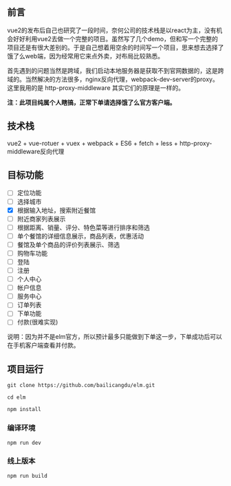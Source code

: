 ## 前言

vue2的发布后自己也研究了一段时间，奈何公司的技术栈是以react为主，没有机会好好利用vue2去做一个完整的项目。虽然写了几个demo，但和写一个完整的项目还是有很大差别的。于是自己想着用空余的时间写一个项目，思来想去选择了饿了么web端，因为经常用它来点外卖，对布局比较熟悉。

首先遇到的问题当然是跨域，我们启动本地服务器是获取不到官网数据的，这是跨域的。当然解决的方法很多，nginx反向代理，webpack-dev-server的proxy。这里我用的是 http-proxy-middleware 其实它们的原理是一样的。


__注：此项目纯属个人瞎搞，正常下单请选择饿了么官方客户端。__


## 技术栈
vue2 + vue-rotuer + vuex + webpack + ES6 + fetch + less + http-proxy-middleware反向代理 

## 目标功能

- [ ] 定位功能
- [ ] 选择城市
- [x] 根据输入地址，搜索附近餐馆
- [ ] 附近商家列表展示
- [ ] 根据距离、销量、评分、特色菜等进行排序和筛选
- [ ] 单个餐馆的详细信息展示，商品列表，优惠活动
- [ ] 餐馆及单个商品的评价列表展示、筛选
- [ ] 购物车功能
- [ ] 登陆
- [ ] 注册
- [ ] 个人中心
- [ ] 帐户信息
- [ ] 服务中心
- [ ] 订单列表
- [ ] 下单功能
- [ ] 付款(很难实现)

说明：因为并不是elm官方，所以预计最多只能做到下单这一步，下单成功后可以在手机客户端查看并付款。

## 项目运行
```
git clone https://github.com/bailicangdu/elm.git

cd elm

npm install
```

### 编译环境
```
npm run dev
```


### 线上版本
```
npm run build
```


